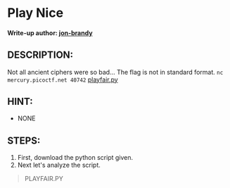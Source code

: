 # Play Nice
#### Write-up author: [jon-brandy](https://github.com/jon-brandy)
## DESCRIPTION:
Not all ancient ciphers were so bad... The flag is not in standard format. 
`nc mercury.picoctf.net 40742` [playfair.py]()
## HINT:
- NONE
## STEPS:
1. First, download the python script given.
2. Next let's analyze the script.

> PLAYFAIR.PY

```py

```
